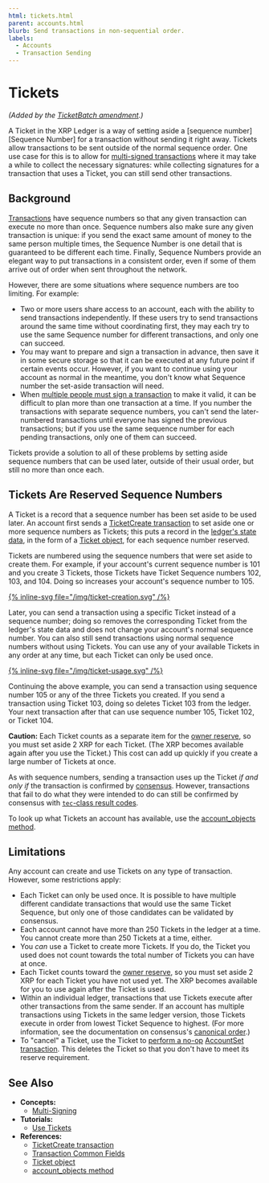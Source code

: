 ```yaml
---
html: tickets.html
parent: accounts.html
blurb: Send transactions in non-sequential order.
labels:
  - Accounts
  - Transaction Sending
---
```

# Tickets

_(Added by the [TicketBatch amendment](../../resources/known-amendments.md#ticketbatch).)_

A Ticket in the XRP Ledger is a way of setting aside a [sequence number][Sequence Number] for a transaction without sending it right away. Tickets allow transactions to be sent outside of the normal sequence order. One use case for this is to allow for [multi-signed transactions](multi-signing.md) where it may take a while to collect the necessary signatures: while collecting signatures for a transaction that uses a Ticket, you can still send other transactions.

## Background

[Transactions](../transactions/index.md) have sequence numbers so that any given transaction can execute no more than once. Sequence numbers also make sure any given transaction is unique: if you send the exact same amount of money to the same person multiple times, the Sequence Number is one detail that is guaranteed to be different each time. Finally, Sequence Numbers provide an elegant way to put transactions in a consistent order, even if some of them arrive out of order when sent throughout the network.

However, there are some situations where sequence numbers are too limiting. For example:

- Two or more users share access to an account, each with the ability to send transactions independently. If these users try to send transactions around the same time without coordinating first, they may each try to use the same Sequence number for different transactions, and only one can succeed.
- You may want to prepare and sign a transaction in advance, then save it in some secure storage so that it can be executed at any future point if certain events occur. However, if you want to continue using your account as normal in the meantime, you don't know what Sequence number the set-aside transaction will need. <!-- STYLE_OVERRIDE: will -->
- When [multiple people must sign a transaction](multi-signing.md) to make it valid, it can be difficult to plan more than one transaction at a time. If you number the transactions with separate sequence numbers, you can't send the later-numbered transactions until everyone has signed the previous transactions; but if you use the same sequence number for each pending transactions, only one of them can succeed.

Tickets provide a solution to all of these problems by setting aside sequence numbers that can be used later, outside of their usual order, but still no more than once each.


## Tickets Are Reserved Sequence Numbers

A Ticket is a record that a sequence number has been set aside to be used later. An account first sends a [TicketCreate transaction](../../references/protocol/transactions/types/ticketcreate.md) to set aside one or more sequence numbers as Tickets; this puts a record in the [ledger's state data](../ledgers/index.md), in the form of a [Ticket object](../../references/protocol/ledger-data/ledger-entry-types/ticket.md), for each sequence number reserved.

Tickets are numbered using the sequence numbers that were set aside to create them. For example, if your account's current sequence number is 101 and you create 3 Tickets, those Tickets have Ticket Sequence numbers 102, 103, and 104. Doing so increases your account's sequence number to 105.

[{% inline-svg file="/img/ticket-creation.svg" /%}](/img/ticket-creation.svg "Diagram: Creating three Tickets")

Later, you can send a transaction using a specific Ticket instead of a sequence number; doing so removes the corresponding Ticket from the ledger's state data and does not change your account's normal sequence number. You can also still send transactions using normal sequence numbers without using Tickets. You can use any of your available Tickets in any order at any time, but each Ticket can only be used once.

[{% inline-svg file="/img/ticket-usage.svg" /%}](/img/ticket-usage.svg "Diagram: Using Ticket 103.")

Continuing the above example, you can send a transaction using sequence number 105 or any of the three Tickets you created. If you send a transaction using Ticket 103, doing so deletes Ticket 103 from the ledger. Your next transaction after that can use sequence number 105, Ticket 102, or Ticket 104.

**Caution:** Each Ticket counts as a separate item for the [owner reserve](reserves.md), so you must set aside 2 XRP for each Ticket. (The XRP becomes available again after you use the Ticket.) This cost can add up quickly if you create a large number of Tickets at once.

As with sequence numbers, sending a transaction uses up the Ticket _if and only if_ the transaction is confirmed by [consensus](../consensus-protocol/index.md). However, transactions that fail to do what they were intended to do can still be confirmed by consensus with [`tec`-class result codes](../../references/protocol/transactions/transaction-results/tec-codes.md).

To look up what Tickets an account has available, use the [account_objects method](../../references/http-websocket-apis/public-api-methods/account-methods/account_objects.md).

## Limitations

Any account can create and use Tickets on any type of transaction. However, some restrictions apply:

- Each Ticket can only be used once. It is possible to have multiple different candidate transactions that would use the same Ticket Sequence, but only one of those candidates can be validated by consensus.
- Each account cannot have more than 250 Tickets in the ledger at a time. You cannot create more than 250 Tickets at a time, either.
- You _can_ use a Ticket to create more Tickets. If you do, the Ticket you used does not count towards the total number of Tickets you can have at once.
- Each Ticket counts toward the [owner reserve](reserves.md), so you must set aside 2 XRP for each Ticket you have not used yet. The XRP becomes available for you to use again after the Ticket is used.
- Within an individual ledger, transactions that use Tickets execute after other transactions from the same sender. If an account has multiple transactions using Tickets in the same ledger version, those Tickets execute in order from lowest Ticket Sequence to highest. (For more information, see the documentation on consensus's [canonical order](../consensus-protocol/consensus-structure.md#calculate-and-share-validations).)
- To "cancel" a Ticket, use the Ticket to [perform a no-op](../transactions/finality-of-results/canceling-a-transaction.md) [AccountSet transaction](../../references/protocol/transactions/types/accountset.md). This deletes the Ticket so that you don't have to meet its reserve requirement.

## See Also


- **Concepts:**
    - [Multi-Signing](multi-signing.md)
- **Tutorials:**
    - [Use Tickets](../../tutorials/manage-account-settings/use-tickets.md)
- **References:**
    - [TicketCreate transaction](../../references/protocol/transactions/types/ticketcreate.md)
    - [Transaction Common Fields](../../references/protocol/transactions/common-fields.md)
    - [Ticket object](../../references/protocol/ledger-data/ledger-entry-types/ticket.md)
    - [account_objects method](../../references/http-websocket-apis/public-api-methods/account-methods/account_objects.md)
